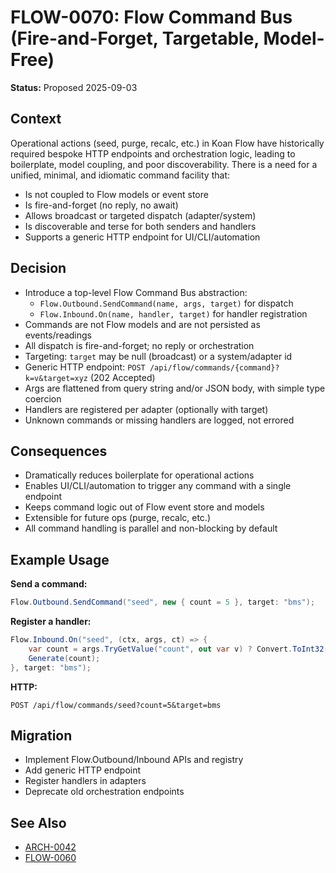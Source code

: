 # FLOW-0070: Flow Command Bus (Fire-and-Forget, Targetable, Model-Free)

**Status:** Proposed 2025-09-03

## Context

Operational actions (seed, purge, recalc, etc.) in Koan Flow have historically required bespoke HTTP endpoints and orchestration logic, leading to boilerplate, model coupling, and poor discoverability. There is a need for a unified, minimal, and idiomatic command facility that:
- Is not coupled to Flow models or event store
- Is fire-and-forget (no reply, no await)
- Allows broadcast or targeted dispatch (adapter/system)
- Is discoverable and terse for both senders and handlers
- Supports a generic HTTP endpoint for UI/CLI/automation

## Decision

- Introduce a top-level Flow Command Bus abstraction:
  - `Flow.Outbound.SendCommand(name, args, target)` for dispatch
  - `Flow.Inbound.On(name, handler, target)` for handler registration
- Commands are not Flow models and are not persisted as events/readings
- All dispatch is fire-and-forget; no reply or orchestration
- Targeting: `target` may be null (broadcast) or a system/adapter id
- Generic HTTP endpoint: `POST /api/flow/commands/{command}?k=v&target=xyz` (202 Accepted)
- Args are flattened from query string and/or JSON body, with simple type coercion
- Handlers are registered per adapter (optionally with target)
- Unknown commands or missing handlers are logged, not errored

## Consequences

- Dramatically reduces boilerplate for operational actions
- Enables UI/CLI/automation to trigger any command with a single endpoint
- Keeps command logic out of Flow event store and models
- Extensible for future ops (purge, recalc, etc.)
- All command handling is parallel and non-blocking by default

## Example Usage

**Send a command:**
```csharp
Flow.Outbound.SendCommand("seed", new { count = 5 }, target: "bms");
```

**Register a handler:**
```csharp
Flow.Inbound.On("seed", (ctx, args, ct) => {
    var count = args.TryGetValue("count", out var v) ? Convert.ToInt32(v) : 1;
    Generate(count);
}, target: "bms");
```

**HTTP:**
```
POST /api/flow/commands/seed?count=5&target=bms
```

## Migration

- Implement Flow.Outbound/Inbound APIs and registry
- Add generic HTTP endpoint
- Register handlers in adapters
- Deprecate old orchestration endpoints

## See Also
- [ARCH-0042](./ARCH-0042-module-docs-and-readme.md)
- [FLOW-0060](./FLOW-0060-flow-event-bus.md)
